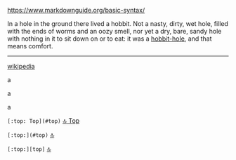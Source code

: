 https://www.markdownguide.org/basic-syntax/


In a hole in the ground there lived a hobbit. Not a nasty, dirty, wet hole, filled with the ends
of worms and an oozy smell, nor yet a dry, bare, sandy hole with nothing in it to sit down on or to
eat: it was a [hobbit-hole][1], and that means comfort.

[1]: <https://en.wikipedia.org/wiki/Hobbit#Lifestyle> "Hobbit lifestyles"

---

[wikipedia][2]

[2]: https://en.wikipedia.org

[top]: topOfThePage
[topb]: topOfThePage
a

a

a

`[:top: Top](#top)` [:top: Top](#top)

`[:top:](#top)` [:top:](#top)

`[:top:][top]` [:top:][top]

